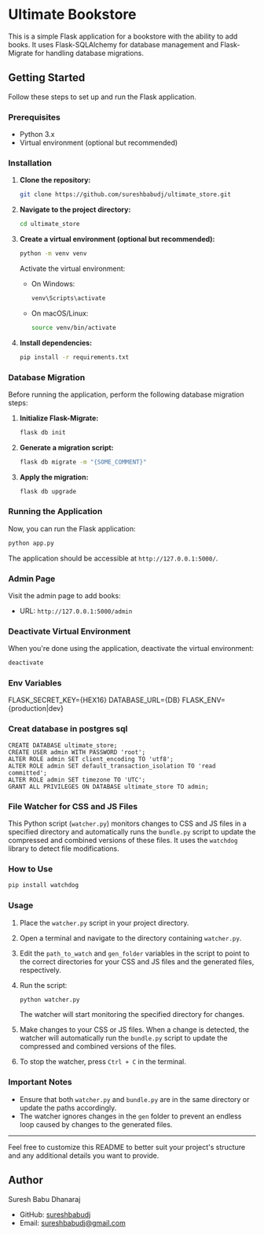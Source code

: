 
# Ultimate Bookstore

This is a simple Flask application for a bookstore with the ability to add books. It uses Flask-SQLAlchemy for database management and Flask-Migrate for handling database migrations.

## Getting Started

Follow these steps to set up and run the Flask application.

### Prerequisites

- Python 3.x
- Virtual environment (optional but recommended)

### Installation

1. **Clone the repository:**

   ```bash
   git clone https://github.com/sureshbabudj/ultimate_store.git
   ```

2. **Navigate to the project directory:**

   ```bash
   cd ultimate_store
   ```

3. **Create a virtual environment (optional but recommended):**

   ```bash
   python -m venv venv
   ```

   Activate the virtual environment:

   - On Windows:

     ```bash
     venv\Scripts\activate
     ```

   - On macOS/Linux:

     ```bash
     source venv/bin/activate
     ```

4. **Install dependencies:**

   ```bash
   pip install -r requirements.txt
   ```

### Database Migration

Before running the application, perform the following database migration steps:

1. **Initialize Flask-Migrate:**

   ```bash
   flask db init
   ```

2. **Generate a migration script:**

   ```bash
   flask db migrate -m "{SOME_COMMENT}"
   ```

3. **Apply the migration:**

   ```bash
   flask db upgrade
   ```

### Running the Application

Now, you can run the Flask application:

```bash
python app.py
```

The application should be accessible at `http://127.0.0.1:5000/`.

### Admin Page

Visit the admin page to add books:

- URL: `http://127.0.0.1:5000/admin`

### Deactivate Virtual Environment

When you're done using the application, deactivate the virtual environment:

```bash
deactivate
```


### Env Variables

FLASK_SECRET_KEY={HEX16}
DATABASE_URL={DB}
FLASK_ENV={production|dev}


### Creat database in postgres sql

```psql
CREATE DATABASE ultimate_store;
CREATE USER admin WITH PASSWORD 'root';
ALTER ROLE admin SET client_encoding TO 'utf8';
ALTER ROLE admin SET default_transaction_isolation TO 'read committed';
ALTER ROLE admin SET timezone TO 'UTC';
GRANT ALL PRIVILEGES ON DATABASE ultimate_store TO admin;

```

### File Watcher for CSS and JS Files

This Python script (`watcher.py`) monitors changes to CSS and JS files in a specified directory and automatically runs the `bundle.py` script to update the compressed and combined versions of these files. It uses the `watchdog` library to detect file modifications.

### How to Use

  ```bash
  pip install watchdog
  ```

### Usage

1. Place the `watcher.py` script in your project directory.
2. Open a terminal and navigate to the directory containing `watcher.py`.

3. Edit the `path_to_watch` and `gen_folder` variables in the script to point to the correct directories for your CSS and JS files and the generated files, respectively.

4. Run the script:

   ```bash
   python watcher.py
   ```

   The watcher will start monitoring the specified directory for changes.

5. Make changes to your CSS or JS files. When a change is detected, the watcher will automatically run the `bundle.py` script to update the compressed and combined versions of the files.

6. To stop the watcher, press `Ctrl + C` in the terminal.

### Important Notes

- Ensure that both `watcher.py` and `bundle.py` are in the same directory or update the paths accordingly.
- The watcher ignores changes in the `gen` folder to prevent an endless loop caused by changes to the generated files.

---

Feel free to customize this README to better suit your project's structure and any additional details you want to provide.

## Author

Suresh Babu Dhanaraj

- GitHub: [sureshbabudj](https://github.com/sureshbabudj)
- Email: sureshbabudj@gmail.com



